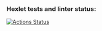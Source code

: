 ### Hexlet tests and linter status:
[![Actions Status](https://github.com/SaintCap/java-project-61/actions/workflows/hexlet-check.yml/badge.svg)](https://github.com/SaintCap/java-project-61/actions)